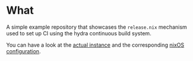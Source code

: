 # What
A simple example repository that showcases the `release.nix` mechanism used to set up CI using the hydra continuous build system.

You can have a look at the [actual instance](https://hydra.knedlsepp.at/) and the corresponding [nixOS configuration](https://github.com/knedlsepp/knedlsepp.at/blob/master/configuration.nix).
